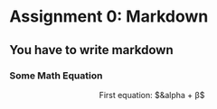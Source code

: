 # Assignment 0: Markdown
## You have to write markdown
### Some Math Equation
<p align="center">
First equation: $&alpha + &beta;$
</p>